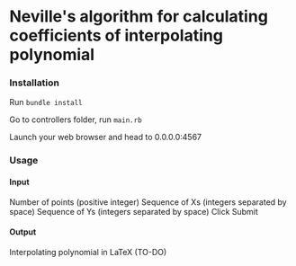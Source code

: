 Neville's algorithm for calculating coefficients of interpolating polynomial
==============

### Installation
Run
`bundle install`

Go to controllers folder, run `main.rb`

Launch your web browser and head to 0.0.0.0:4567

### Usage
#### Input
Number of points (positive integer)
Sequence of Xs (integers separated by space)
Sequence of Ys (integers separated by space)
Click Submit

#### Output
Interpolating polynomial in LaTeX (TO-DO)

